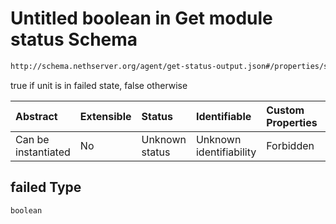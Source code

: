 # Untitled boolean in Get module status Schema

```txt
http://schema.nethserver.org/agent/get-status-output.json#/properties/services/items/properties/failed
```

true if unit is in failed state, false otherwise

| Abstract            | Extensible | Status         | Identifiable            | Custom Properties | Additional Properties | Access Restrictions | Defined In                                                                     |
| :------------------ | :--------- | :------------- | :---------------------- | :---------------- | :-------------------- | :------------------ | :----------------------------------------------------------------------------- |
| Can be instantiated | No         | Unknown status | Unknown identifiability | Forbidden         | Allowed               | none                | [get-status-output.json*](agent/get-status-output.json "open original schema") |

## failed Type

`boolean`
